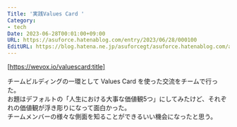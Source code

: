 ```yaml
---
Title: '実践Values Card '
Category:
- tech
Date: 2023-06-28T00:01:00+09:00
URL: https://asuforce.hatenablog.com/entry/2023/06/28/000100
EditURL: https://blog.hatena.ne.jp/asuforcegt/asuforce.hatenablog.com/atom/entry/820878482945176775
---
```


[https://wevox.io/valuescard:title]

チームビルディングの一環として Values Card を使った交流をチームで行った。  
お題はデフォルトの「人生における大事な価値観5つ」にしてみたけど、それぞれの価値観が浮き彫りになって面白かった。  
チームメンバーの様々な側面を知ることができるいい機会になったと思う。
